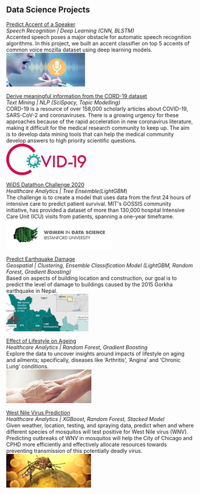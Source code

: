 ## Data Science Projects

[Predict Accent of a Speaker](https://github.com/Reshma-34/Accent-Classifier)
<br>
_Speech Recognition | Deep Learning (CNN, BLSTM)_
<br>
Accented speech poses a major obstacle for automatic speech recognition algorithms. In this project, we built an accent classifier on top 5 accents of common voice mozilla dataset using deep learning models.
<br>
<img src="images/accent.jpg?raw=true"/>
<br>

[Derive meaningful information from the CORD-19 dataset](https://github.com/Reshma-34/CORD-19)
<br>
_Text Mining | NLP (SciSpacy, Topic Modelling)_
<br> 
CORD-19 is a resource of over 158,000 scholarly articles about COVID-19, SARS-CoV-2 and coronaviruses. There is a growing urgency for these approaches because of the rapid acceleration in new coronavirus literature, making it difficult for the medical research community to keep up.
The aim is to develop data mining tools that can help the medical community develop answers to high priority scientific questions. 
<br>
<img src="images/covid19.jpg?raw=true"/>
<br>

[WiDS Datathon Challenge 2020](https://github.com/Reshma-34/WiDS-Datathon-2020)
<br>
_Healthcare Analytics | Tree Ensemble(LightGBM_)
<br>
The challenge is to create a model that uses data from the first 24 hours of intensive care to predict patient survival. MIT's GOSSIS community initiative, has provided a dataset of more than 130,000 hospital Intensive Care Unit (ICU) visits from patients, spanning a one-year timeframe.
<br>
<img src="images/wids.png?raw=false width=200 height=100"/>
<br>

[Predict Earthquake Damage](https://github.com/Reshma-34/Nepal-Earthquake-Damage)
<br>
_Geospatial | Clustering, Ensemble Classification Model (LightGBM, Random Forest, Gradient Boosting)_
<br>
Based on aspects of building location and construction, our goal is to predict the level of damage to buildings caused by the 2015 Gorkha earthquake in Nepal.
<br>
<img src="images/nepal_3.jpg?raw=false"/>
<br>

[Effect of Lifestyle on Ageing](https://github.com/Reshma-34/Effect-of-Lifestyle-OnAgeing)
<br>
_Healthcare Analytics | Random Forest, Gradient Boosting_
<br>
Explore the data to uncover insights around impacts of lifestyle on aging and ailments; specifically, diseases like ‘Arthritis’, ‘Angina’ and ‘Chronic Lung’ conditions. 
<br>
<img src="images/ageing.jpg?raw=true"/>
<br>


[West Nile Virus Prediction](https://github.com/Reshma-34/West-Nile-Virus-Prediction)
<br>
_Healthcare Analytics | XGBoost, Random Forest, Stacked Model_
<br>
Given weather, location, testing, and spraying data, predict when and where different species of mosquitos will test positive for West Nile virus (WNV). Predicting outbreaks of WNV in mosquitos will help the City of Chicago and CPHD more efficiently and effectively allocate resources towards preventing transmission of this potentially deadly virus. 
<br>
<img src="images/wnv.jpg?raw=true"/>
